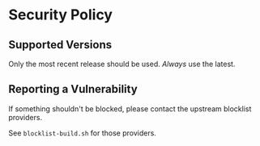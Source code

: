 # Security Policy

## Supported Versions

Only the most recent release should be used.
_Always_ use the latest.

## Reporting a Vulnerability

If something shouldn't be blocked, please contact the upstream blocklist providers.

See `blocklist-build.sh` for those providers.
